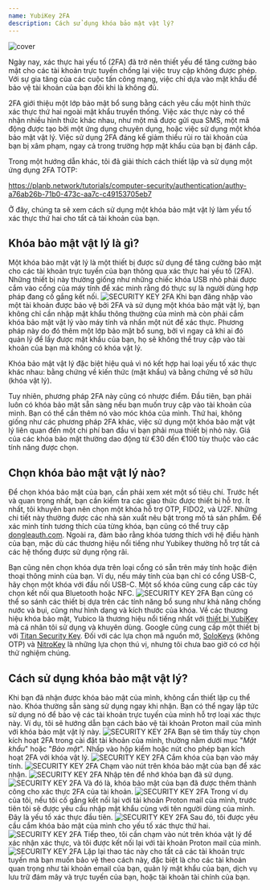```yaml
---
name: YubiKey 2FA
description: Cách sử dụng khóa bảo mật vật lý?
---
```

![cover](assets/cover.webp)

Ngày nay, xác thực hai yếu tố (2FA) đã trở nên thiết yếu để tăng cường bảo mật cho các tài khoản trực tuyến chống lại việc truy cập không được phép. Với sự gia tăng của các cuộc tấn công mạng, việc chỉ dựa vào mật khẩu để bảo vệ tài khoản của bạn đôi khi là không đủ.

2FA giới thiệu một lớp bảo mật bổ sung bằng cách yêu cầu một hình thức xác thực thứ hai ngoài mật khẩu truyền thống. Việc xác thực này có thể nhận nhiều hình thức khác nhau, như một mã được gửi qua SMS, một mã động được tạo bởi một ứng dụng chuyên dụng, hoặc việc sử dụng một khóa bảo mật vật lý. Việc sử dụng 2FA đáng kể giảm thiểu rủi ro tài khoản của bạn bị xâm phạm, ngay cả trong trường hợp mật khẩu của bạn bị đánh cắp.

Trong một hướng dẫn khác, tôi đã giải thích cách thiết lập và sử dụng một ứng dụng 2FA TOTP:

https://planb.network/tutorials/computer-security/authentication/authy-a76ab26b-71b0-473c-aa7c-c49153705eb7

Ở đây, chúng ta sẽ xem cách sử dụng một khóa bảo mật vật lý làm yếu tố xác thực thứ hai cho tất cả tài khoản của bạn.

## Khóa bảo mật vật lý là gì?

Một khóa bảo mật vật lý là một thiết bị được sử dụng để tăng cường bảo mật cho các tài khoản trực tuyến của bạn thông qua xác thực hai yếu tố (2FA). Những thiết bị này thường giống như những chiếc khóa USB nhỏ phải được cắm vào cổng của máy tính để xác minh rằng đó thực sự là người dùng hợp pháp đang cố gắng kết nối.
![SECURITY KEY 2FA](assets/notext/01.webp)
Khi bạn đăng nhập vào một tài khoản được bảo vệ bởi 2FA và sử dụng một khóa bảo mật vật lý, bạn không chỉ cần nhập mật khẩu thông thường của mình mà còn phải cắm khóa bảo mật vật lý vào máy tính và nhấn một nút để xác thực. Phương pháp này do đó thêm một lớp bảo mật bổ sung, bởi vì ngay cả khi ai đó quản lý để lấy được mật khẩu của bạn, họ sẽ không thể truy cập vào tài khoản của bạn mà không có khóa vật lý.

Khóa bảo mật vật lý đặc biệt hiệu quả vì nó kết hợp hai loại yếu tố xác thực khác nhau: bằng chứng về kiến thức (mật khẩu) và bằng chứng về sở hữu (khóa vật lý).

Tuy nhiên, phương pháp 2FA này cũng có nhược điểm. Đầu tiên, bạn phải luôn có khóa bảo mật sẵn sàng nếu bạn muốn truy cập vào tài khoản của mình. Bạn có thể cần thêm nó vào móc khóa của mình. Thứ hai, không giống như các phương pháp 2FA khác, việc sử dụng một khóa bảo mật vật lý liên quan đến một chi phí ban đầu vì bạn phải mua thiết bị nhỏ này. Giá của các khóa bảo mật thường dao động từ €30 đến €100 tùy thuộc vào các tính năng được chọn.

## Chọn khóa bảo mật vật lý nào?

Để chọn khóa bảo mật của bạn, cần phải xem xét một số tiêu chí.
Trước hết và quan trọng nhất, bạn cần kiểm tra các giao thức được thiết bị hỗ trợ. Ít nhất, tôi khuyên bạn nên chọn một khóa hỗ trợ OTP, FIDO2, và U2F. Những chi tiết này thường được các nhà sản xuất nêu bật trong mô tả sản phẩm. Để xác minh tính tương thích của từng khóa, bạn cũng có thể truy cập [dongleauth.com](https://www.dongleauth.com/dongles/).
Ngoài ra, đảm bảo rằng khóa tương thích với hệ điều hành của bạn, mặc dù các thương hiệu nổi tiếng như Yubikey thường hỗ trợ tất cả các hệ thống được sử dụng rộng rãi.

Bạn cũng nên chọn khóa dựa trên loại cổng có sẵn trên máy tính hoặc điện thoại thông minh của bạn. Ví dụ, nếu máy tính của bạn chỉ có cổng USB-C, hãy chọn một khóa với đầu nối USB-C. Một số khóa cũng cung cấp các tùy chọn kết nối qua Bluetooth hoặc NFC.
![SECURITY KEY 2FA](assets/notext/02.webp)
Bạn cũng có thể so sánh các thiết bị dựa trên các tính năng bổ sung như khả năng chống nước và bụi, cũng như hình dạng và kích thước của khóa.
Về các thương hiệu khóa bảo mật, Yubico là thương hiệu nổi tiếng nhất với [thiết bị YubiKey](https://www.yubico.com/) mà cá nhân tôi sử dụng và khuyên dùng. Google cũng cung cấp một thiết bị với [Titan Security Key](https://store.google.com/fr/product/titan_security_key). Đối với các lựa chọn mã nguồn mở, [SoloKeys](https://solokeys.com/) (không OTP) và [NitroKey](https://www.nitrokey.com/products/nitrokeys) là những lựa chọn thú vị, nhưng tôi chưa bao giờ có cơ hội thử nghiệm chúng.
## Cách sử dụng khóa bảo mật vật lý?

Khi bạn đã nhận được khóa bảo mật của mình, không cần thiết lập cụ thể nào. Khóa thường sẵn sàng sử dụng ngay khi nhận. Bạn có thể ngay lập tức sử dụng nó để bảo vệ các tài khoản trực tuyến của mình hỗ trợ loại xác thực này. Ví dụ, tôi sẽ hướng dẫn bạn cách bảo vệ tài khoản Proton mail của mình với khóa bảo mật vật lý này.
![SECURITY KEY 2FA](assets/notext/03.webp)
Bạn sẽ tìm thấy tùy chọn kích hoạt 2FA trong cài đặt tài khoản của mình, thường nằm dưới mục "*Mật khẩu*" hoặc "*Bảo mật*". Nhấp vào hộp kiểm hoặc nút cho phép bạn kích hoạt 2FA với khóa vật lý.
![SECURITY KEY 2FA](assets/notext/04.webp)
Cắm khóa của bạn vào máy tính.
![SECURITY KEY 2FA](assets/notext/05.webp)
Chạm vào nút trên khóa bảo mật của bạn để xác nhận.
![SECURITY KEY 2FA](assets/notext/06.webp)
Nhập tên để nhớ khóa bạn đã sử dụng.
![SECURITY KEY 2FA](assets/notext/07.webp)
Và đó là, khóa bảo mật của bạn đã được thêm thành công cho xác thực 2FA của tài khoản.
![SECURITY KEY 2FA](assets/notext/08.webp)
Trong ví dụ của tôi, nếu tôi cố gắng kết nối lại với tài khoản Proton mail của mình, trước tiên tôi sẽ được yêu cầu nhập mật khẩu cùng với tên người dùng của mình. Đây là yếu tố xác thực đầu tiên.
![SECURITY KEY 2FA](assets/notext/09.webp)
Sau đó, tôi được yêu cầu cắm khóa bảo mật của mình cho yếu tố xác thực thứ hai.
![SECURITY KEY 2FA](assets/notext/10.webp)
Tiếp theo, tôi cần chạm vào nút trên khóa vật lý để xác nhận xác thực, và tôi được kết nối lại với tài khoản Proton mail của mình.
![SECURITY KEY 2FA](assets/notext/11.webp)
Lặp lại thao tác này cho tất cả các tài khoản trực tuyến mà bạn muốn bảo vệ theo cách này, đặc biệt là cho các tài khoản quan trọng như tài khoản email của bạn, quản lý mật khẩu của bạn, dịch vụ lưu trữ đám mây và trực tuyến của bạn, hoặc tài khoản tài chính của bạn.